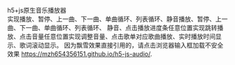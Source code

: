  h5+js原生音乐播放器<br>
实现播放、暂停、上一曲、下一曲、单曲循环、列表循环、静音播放、暂停、上一曲、下一曲、单曲循环、列表循环、
静音、点击播放进度条任意位置实现跳转播放、点击音量任意位置实现调整音量、点击歌单对应歌曲播放、实时播放时间显示、歌词滚动显示。
因为飘雪效果直接引用的，请点击浏览器输入框加载不安全效果
 https://mzh654356151.github.io/h5-js-audio/.
